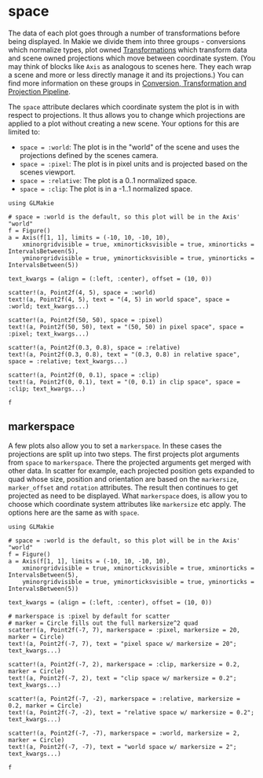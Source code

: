 # space

The data of each plot goes through a number of transformations before being displayed.
In Makie we divide them into three groups - conversions which normalize types, plot owned [Transformations](@ref) which transform data and scene owned projections which move between coordinate system.
(You may think of blocks like `Axis` as analogous to scenes here. They each wrap a scene and more or less directly manage it and its projections.)
You can find more information on these groups in [Conversion, Transformation and Projection Pipeline](@ref).

The `space` attribute declares which coordinate system the plot is in with respect to projections.
It thus allows you to change which projections are applied to a plot without creating a new scene.
Your options for this are limited to:
- `space = :world`: The plot is in the "world" of the scene and uses the projections defined by the scenes camera.
- `space = :pixel`: The plot is in pixel units and is projected based on the scenes viewport.
- `space = :relative`: The plot is a 0..1 normalized space.
- `space = :clip`: The plot is in a -1..1 normalized space.

```@figure
using GLMakie

# space = :world is the default, so this plot will be in the Axis' "world"
f = Figure()
a = Axis(f[1, 1], limits = (-10, 10, -10, 10),
    xminorgridvisible = true, xminorticksvisible = true, xminorticks = IntervalsBetween(5),
    yminorgridvisible = true, yminorticksvisible = true, yminorticks = IntervalsBetween(5))

text_kwargs = (align = (:left, :center), offset = (10, 0))

scatter!(a, Point2f(4, 5), space = :world)
text!(a, Point2f(4, 5), text = "(4, 5) in world space", space = :world; text_kwargs...)

scatter!(a, Point2f(50, 50), space = :pixel)
text!(a, Point2f(50, 50), text = "(50, 50) in pixel space", space = :pixel; text_kwargs...)

scatter!(a, Point2f(0.3, 0.8), space = :relative)
text!(a, Point2f(0.3, 0.8), text = "(0.3, 0.8) in relative space", space = :relative; text_kwargs...)

scatter!(a, Point2f(0, 0.1), space = :clip)
text!(a, Point2f(0, 0.1), text = "(0, 0.1) in clip space", space = :clip; text_kwargs...)

f
```

## markerspace

A few plots also allow you to set a `markerspace`.
In these cases the projections are split up into two steps.
The first projects plot arguments from `space` to `markerspace`.
There the projected arguments get merged with other data.
In scatter for example, each projected position gets expanded to quad whose size, position and orientation are based on the `markersize`, `marker_offset` and `rotation` attributes.
The result then continues to get projected as need to be displayed.
What `markerspace` does, is allow you to choose which coordinate system attributes like `markersize` etc apply.
The options here are the same as with `space`.

```@figure
using GLMakie

# space = :world is the default, so this plot will be in the Axis' "world"
f = Figure()
a = Axis(f[1, 1], limits = (-10, 10, -10, 10),
    xminorgridvisible = true, xminorticksvisible = true, xminorticks = IntervalsBetween(5),
    yminorgridvisible = true, yminorticksvisible = true, yminorticks = IntervalsBetween(5))

text_kwargs = (align = (:left, :center), offset = (10, 0))

# markerspace is :pixel by default for scatter
# marker = Circle fills out the full markersize^2 quad
scatter!(a, Point2f(-7, 7), markerspace = :pixel, markersize = 20, marker = Circle)
text!(a, Point2f(-7, 7), text = "pixel space w/ markersize = 20"; text_kwargs...)

scatter!(a, Point2f(-7, 2), markerspace = :clip, markersize = 0.2, marker = Circle)
text!(a, Point2f(-7, 2), text = "clip space w/ markersize = 0.2"; text_kwargs...)

scatter!(a, Point2f(-7, -2), markerspace = :relative, markersize = 0.2, marker = Circle)
text!(a, Point2f(-7, -2), text = "relative space w/ markersize = 0.2"; text_kwargs...)

scatter!(a, Point2f(-7, -7), markerspace = :world, markersize = 2, marker = Circle)
text!(a, Point2f(-7, -7), text = "world space w/ markersize = 2"; text_kwargs...)

f
```